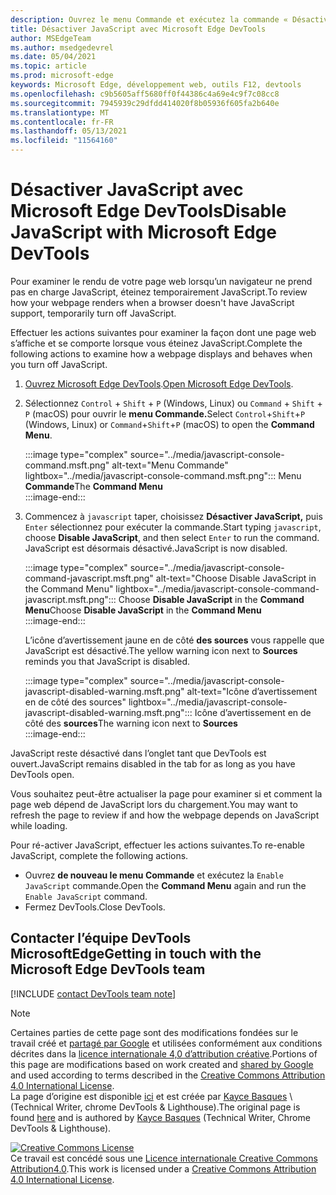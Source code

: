 ```yaml
---
description: Ouvrez le menu Commande et exécutez la commande « Désactiver JavaScript ».
title: Désactiver JavaScript avec Microsoft Edge DevTools
author: MSEdgeTeam
ms.author: msedgedevrel
ms.date: 05/04/2021
ms.topic: article
ms.prod: microsoft-edge
keywords: Microsoft Edge, développement web, outils F12, devtools
ms.openlocfilehash: c9b5605aff5680ff0f44386c4a69e4c9f7c08cc8
ms.sourcegitcommit: 7945939c29dfdd414020f8b05936f605fa2b640e
ms.translationtype: MT
ms.contentlocale: fr-FR
ms.lasthandoff: 05/13/2021
ms.locfileid: "11564160"
---
```

<!-- Copyright Kayce Basques 

   Licensed under the Apache License, Version 2.0 (the "License");
   you may not use this file except in compliance with the License.
   You may obtain a copy of the License at

       https://www.apache.org/licenses/LICENSE-2.0

   Unless required by applicable law or agreed to in writing, software
   distributed under the License is distributed on an "AS IS" BASIS,
   WITHOUT WARRANTIES OR CONDITIONS OF ANY KIND, either express or implied.
   See the License for the specific language governing permissions and
   limitations under the License.  -->
# <a name="disable-javascript-with-microsoft-edge-devtools"></a><span data-ttu-id="43a55-104">Désactiver JavaScript avec Microsoft Edge DevTools</span><span class="sxs-lookup"><span data-stu-id="43a55-104">Disable JavaScript with Microsoft Edge DevTools</span></span>  

<span data-ttu-id="43a55-105">Pour examiner le rendu de votre page web lorsqu’un navigateur ne prend pas en charge JavaScript, éteinez temporairement JavaScript.</span><span class="sxs-lookup"><span data-stu-id="43a55-105">To review how your webpage renders when a browser doesn't have JavaScript support, temporarily turn off JavaScript.</span></span>

<span data-ttu-id="43a55-106">Effectuer les actions suivantes pour examiner la façon dont une page web s’affiche et se comporte lorsque vous éteinez JavaScript.</span><span class="sxs-lookup"><span data-stu-id="43a55-106">Complete the following actions to examine how a webpage displays and behaves when you turn off JavaScript.</span></span>  

1.  <span data-ttu-id="43a55-107">[Ouvrez Microsoft Edge DevTools][DevToolsOpen].</span><span class="sxs-lookup"><span data-stu-id="43a55-107">[Open Microsoft Edge DevTools][DevToolsOpen].</span></span>  
1.  <span data-ttu-id="43a55-108">Sélectionnez `Control` + `Shift` + `P` \(Windows, Linux\) ou `Command` + `Shift` + `P` \(macOS\) pour ouvrir le **menu Commande.**</span><span class="sxs-lookup"><span data-stu-id="43a55-108">Select `Control`+`Shift`+`P` \(Windows, Linux\) or `Command`+`Shift`+`P` \(macOS\) to open the **Command Menu**.</span></span>  
    
    :::image type="complex" source="../media/javascript-console-command.msft.png" alt-text="Menu Commande" lightbox="../media/javascript-console-command.msft.png":::
       <span data-ttu-id="43a55-110">Menu **Commande**</span><span class="sxs-lookup"><span data-stu-id="43a55-110">The **Command Menu**</span></span>  
    :::image-end:::  
    
1.  <span data-ttu-id="43a55-111">Commencez à `javascript` taper, choisissez **Désactiver JavaScript,** puis `Enter` sélectionnez pour exécuter la commande.</span><span class="sxs-lookup"><span data-stu-id="43a55-111">Start typing `javascript`, choose **Disable JavaScript**, and then select `Enter` to run the command.</span></span>  <span data-ttu-id="43a55-112">JavaScript est désormais désactivé.</span><span class="sxs-lookup"><span data-stu-id="43a55-112">JavaScript is now disabled.</span></span>  
    
    :::image type="complex" source="../media/javascript-console-command-javascript.msft.png" alt-text="Choose Disable JavaScript in the Command Menu" lightbox="../media/javascript-console-command-javascript.msft.png":::
       <span data-ttu-id="43a55-114">Choose **Disable JavaScript** in the **Command Menu**</span><span class="sxs-lookup"><span data-stu-id="43a55-114">Choose **Disable JavaScript** in the **Command Menu**</span></span>  
    :::image-end:::  
    
    <span data-ttu-id="43a55-115">L’icône d’avertissement jaune en de côté **des sources** vous rappelle que JavaScript est désactivé.</span><span class="sxs-lookup"><span data-stu-id="43a55-115">The yellow warning icon next to **Sources** reminds you that JavaScript is disabled.</span></span>  
    
    :::image type="complex" source="../media/javascript-console-javascript-disabled-warning.msft.png" alt-text="Icône d’avertissement en de côté des sources" lightbox="../media/javascript-console-javascript-disabled-warning.msft.png":::
       <span data-ttu-id="43a55-117">Icône d’avertissement en de côté des **sources**</span><span class="sxs-lookup"><span data-stu-id="43a55-117">The warning icon next to **Sources**</span></span>  
    :::image-end:::  
    
<span data-ttu-id="43a55-118">JavaScript reste désactivé dans l’onglet tant que DevTools est ouvert.</span><span class="sxs-lookup"><span data-stu-id="43a55-118">JavaScript remains disabled in the tab for as long as you have DevTools open.</span></span>  

<span data-ttu-id="43a55-119">Vous souhaitez peut-être actualiser la page pour examiner si et comment la page web dépend de JavaScript lors du chargement.</span><span class="sxs-lookup"><span data-stu-id="43a55-119">You may want to refresh the page to review if and how the webpage depends on JavaScript while loading.</span></span>  

<span data-ttu-id="43a55-120">Pour ré-activer JavaScript, effectuer les actions suivantes.</span><span class="sxs-lookup"><span data-stu-id="43a55-120">To re-enable JavaScript, complete the following actions.</span></span>  

*   <span data-ttu-id="43a55-121">Ouvrez **de nouveau le menu Commande** et exécutez la `Enable JavaScript` commande.</span><span class="sxs-lookup"><span data-stu-id="43a55-121">Open the **Command Menu** again and run the `Enable JavaScript` command.</span></span>  
*   <span data-ttu-id="43a55-122">Fermez DevTools.</span><span class="sxs-lookup"><span data-stu-id="43a55-122">Close DevTools.</span></span>  

## <a name="getting-in-touch-with-the-microsoft-edge-devtools-team"></a><span data-ttu-id="43a55-123">Contacter l’équipe DevTools MicrosoftEdge</span><span class="sxs-lookup"><span data-stu-id="43a55-123">Getting in touch with the Microsoft Edge DevTools team</span></span>  

[!INCLUDE [contact DevTools team note](../includes/contact-devtools-team-note.md)]  

<!-- links -->  

[DevToolsOpen]: ../open/index.md "Ouvrez Microsoft Edge devTools | Documents Microsoft"  

> [!NOTE]
> <span data-ttu-id="43a55-125">Certaines parties de cette page sont des modifications fondées sur le travail créé et [partagé par Google][GoogleSitePolicies] et utilisées conformément aux conditions décrites dans la [licence internationale 4,0 d’attribution créative][CCA4IL].</span><span class="sxs-lookup"><span data-stu-id="43a55-125">Portions of this page are modifications based on work created and [shared by Google][GoogleSitePolicies] and used according to terms described in the [Creative Commons Attribution 4.0 International License][CCA4IL].</span></span>  
> <span data-ttu-id="43a55-126">La page d’origine est disponible [ici](https://developers.google.com/web/tools/chrome-devtools/javascript/disable) et est créée par [Kayce Basques][KayceBasques] \ (Technical Writer, chrome DevTools \& Lighthouse\).</span><span class="sxs-lookup"><span data-stu-id="43a55-126">The original page is found [here](https://developers.google.com/web/tools/chrome-devtools/javascript/disable) and is authored by [Kayce Basques][KayceBasques] \(Technical Writer, Chrome DevTools \& Lighthouse\).</span></span>  

[![Creative Commons License][CCby4Image]][CCA4IL]  
<span data-ttu-id="43a55-128">Ce travail est concédé sous une [Licence internationale Creative Commons Attribution4.0][CCA4IL].</span><span class="sxs-lookup"><span data-stu-id="43a55-128">This work is licensed under a [Creative Commons Attribution 4.0 International License][CCA4IL].</span></span>  

[CCA4IL]: https://creativecommons.org/licenses/by/4.0  
[CCby4Image]: https://i.creativecommons.org/l/by/4.0/88x31.png  
[GoogleSitePolicies]: https://developers.google.com/terms/site-policies  
[KayceBasques]: https://developers.google.com/web/resources/contributors#kayce-basques  
